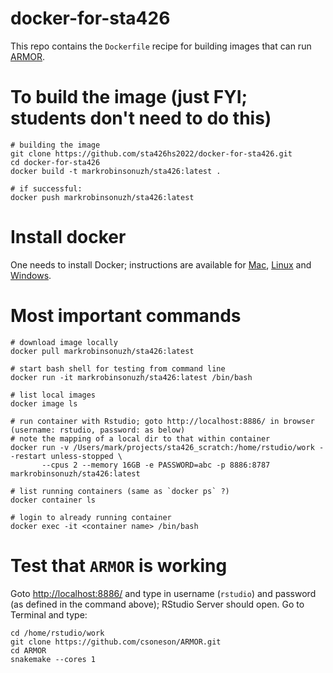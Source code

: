 # docker-for-sta426
This repo contains the `Dockerfile` recipe for building images that can run [ARMOR](https://github.com/csoneson/ARMOR).

# To build the image (just FYI; students don't need to do this)

```
# building the image
git clone https://github.com/sta426hs2022/docker-for-sta426.git
cd docker-for-sta426
docker build -t markrobinsonuzh/sta426:latest .

# if successful:
docker push markrobinsonuzh/sta426:latest
```

# Install docker

One needs to install Docker; instructions are available for [Mac](https://docs.docker.com/desktop/install/mac-install/), [Linux](https://docs.docker.com/desktop/install/linux-install/) and [Windows](https://docs.docker.com/desktop/install/windows-install/).  


# Most important commands

```
# download image locally
docker pull markrobinsonuzh/sta426:latest

# start bash shell for testing from command line
docker run -it markrobinsonuzh/sta426:latest /bin/bash

# list local images
docker image ls

# run container with Rstudio; goto http://localhost:8886/ in browser (username: rstudio, password: as below)
# note the mapping of a local dir to that within container
docker run -v /Users/mark/projects/sta426_scratch:/home/rstudio/work --restart unless-stopped \
       --cpus 2 --memory 16GB -e PASSWORD=abc -p 8886:8787 markrobinsonuzh/sta426:latest

# list running containers (same as `docker ps` ?)
docker container ls

# login to already running container
docker exec -it <container name> /bin/bash
```

# Test that `ARMOR` is working

Goto [http://localhost:8886/](http://localhost:8886/) and type in username (`rstudio`) and password (as defined in the command above); RStudio Server should open. Go to Terminal and type:

```
cd /home/rstudio/work
git clone https://github.com/csoneson/ARMOR.git
cd ARMOR
snakemake --cores 1
```


